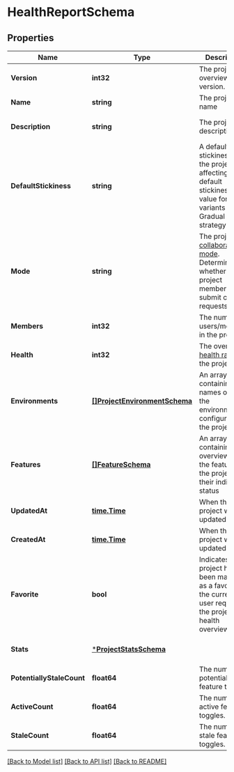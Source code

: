 # HealthReportSchema

## Properties
Name | Type | Description | Notes
------------ | ------------- | ------------- | -------------
**Version** | **int32** | The project overview version. | [default to null]
**Name** | **string** | The project&#x27;s name | [default to null]
**Description** | **string** | The project&#x27;s description | [optional] [default to null]
**DefaultStickiness** | **string** | A default stickiness for the project affecting the default stickiness value for variants and Gradual Rollout strategy | [default to null]
**Mode** | **string** | The project&#x27;s [collaboration mode](https://docs.getunleash.io/reference/project-collaboration-mode). Determines whether non-project members can submit change requests or not. | [default to null]
**Members** | **int32** | The number of users/members in the project. | [default to null]
**Health** | **int32** | The overall [health rating](https://docs.getunleash.io/reference/technical-debt#health-rating) of the project. | [default to null]
**Environments** | [**[]ProjectEnvironmentSchema**](projectEnvironmentSchema.md) | An array containing the names of all the environments configured for the project. | [default to null]
**Features** | [**[]FeatureSchema**](featureSchema.md) | An array containing an overview of all the features of the project and their individual status | [default to null]
**UpdatedAt** | [**time.Time**](time.Time.md) | When the project was last updated. | [optional] [default to null]
**CreatedAt** | [**time.Time**](time.Time.md) | When the project was last updated. | [optional] [default to null]
**Favorite** | **bool** | Indicates if the project has been marked as a favorite by the current user requesting the project health overview. | [optional] [default to null]
**Stats** | [***ProjectStatsSchema**](projectStatsSchema.md) |  | [optional] [default to null]
**PotentiallyStaleCount** | **float64** | The number of potentially stale feature toggles. | [default to null]
**ActiveCount** | **float64** | The number of active feature toggles. | [default to null]
**StaleCount** | **float64** | The number of stale feature toggles. | [default to null]

[[Back to Model list]](../README.md#documentation-for-models) [[Back to API list]](../README.md#documentation-for-api-endpoints) [[Back to README]](../README.md)

